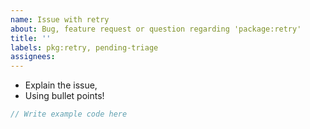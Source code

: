 ```yaml
---
name: Issue with retry
about: Bug, feature request or question regarding 'package:retry'
title: ''
labels: pkg:retry, pending-triage
assignees:
---
```

 * Explain the issue,
 * Using bullet points!

```dart
// Write example code here
```
